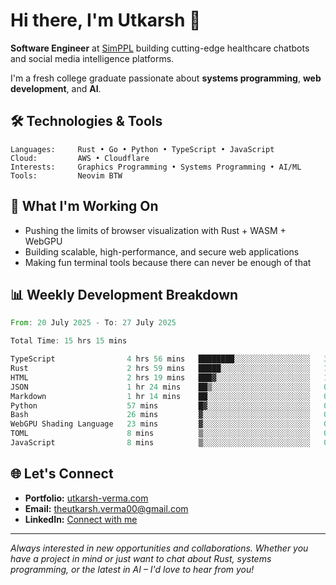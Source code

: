 # Hi there, I'm Utkarsh 👋

**Software Engineer** at [SimPPL](https://simppl.org) building cutting-edge healthcare chatbots and social media intelligence platforms.

I'm a fresh college graduate passionate about **systems programming**, **web development**, and **AI**.

## 🛠️ Technologies & Tools

```
Languages:     Rust • Go • Python • TypeScript • JavaScript
Cloud:         AWS • Cloudflare
Interests:     Graphics Programming • Systems Programming • AI/ML
Tools:         Neovim BTW
```

## 🚀 What I'm Working On

- Pushing the limits of browser visualization with Rust + WASM + WebGPU
- Building scalable, high-performance, and secure web applications
- Making fun terminal tools because there can never be enough of that

## 📊 Weekly Development Breakdown

<!--START_SECTION:waka-->

```rust
From: 20 July 2025 - To: 27 July 2025

Total Time: 15 hrs 15 mins

TypeScript                4 hrs 56 mins   ████████░░░░░░░░░░░░░░░░░   32.23 %
Rust                      2 hrs 59 mins   █████░░░░░░░░░░░░░░░░░░░░   19.56 %
HTML                      2 hrs 19 mins   ███▓░░░░░░░░░░░░░░░░░░░░░   15.18 %
JSON                      1 hr 24 mins    ██▒░░░░░░░░░░░░░░░░░░░░░░   09.20 %
Markdown                  1 hr 14 mins    ██░░░░░░░░░░░░░░░░░░░░░░░   08.12 %
Python                    57 mins         █▓░░░░░░░░░░░░░░░░░░░░░░░   06.26 %
Bash                      26 mins         ▓░░░░░░░░░░░░░░░░░░░░░░░░   02.87 %
WebGPU Shading Language   23 mins         ▓░░░░░░░░░░░░░░░░░░░░░░░░   02.61 %
TOML                      8 mins          ▒░░░░░░░░░░░░░░░░░░░░░░░░   00.90 %
JavaScript                8 mins          ▒░░░░░░░░░░░░░░░░░░░░░░░░   00.87 %
```

<!--END_SECTION:waka-->

## 🌐 Let's Connect

- **Portfolio:** [utkarsh-verma.com](https://utkarsh-verma.com)
- **Email:** theutkarsh.verma00@gmail.com
- **LinkedIn:** [Connect with me](https://linkedin.com/in/utkarsh-verm4)

---

*Always interested in new opportunities and collaborations. Whether you have a project in mind or just want to chat about Rust, systems programming, or the latest in AI – I'd love to hear from you!*
